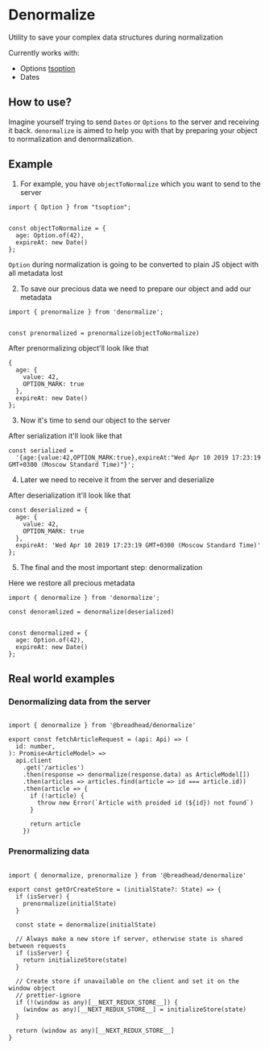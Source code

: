 # Denormalize

Utility to save your complex data structures during normalization

Currently works with:
- Options [tsoption](https://github.com/bcherny/tsoption)
- Dates

## How to use?

Imagine yourself trying to send `Dates` or `Options` to the server and receiving it back.
`denormalize` is aimed to help you with that by preparing your object to normalization and denormalization.

## Example

1. For example, you have `objectToNormalize` which you want to send to the server

```
import { Option } from "tsoption";


const objectToNormalize = {
  age: Option.of(42),
  expireAt: new Date()
};

```

`Option` during normalization is going to be converted to plain JS object with all metadata lost

2. To save our precious data we need to prepare our object and add our metadata

```
import { prenormalize } from 'denormalize';


const prenormalized = prenormalize(objectToNormalize)

```

After prenormalizing object'll look like that

```
{
  age: {
    value: 42,
    OPTION_MARK: true
  },
  expireAt: new Date()
};

```

3. Now it's time to send our object to the server

After serialization it'll look like that

```
const serialized =
  '{age:{value:42,OPTION_MARK:true},expireAt:"Wed Apr 10 2019 17:23:19 GMT+0300 (Moscow Standard Time)"}';

```

4. Later we need to receive it from the server and deserialize

After deserialization it'll look like that

```
const deserialized = {
  age: {
    value: 42,
    OPTION_MARK: true
  },
  expireAt: 'Wed Apr 10 2019 17:23:19 GMT+0300 (Moscow Standard Time)'
};
```

5. The final and the most important step: denormalization

Here we restore all precious metadata

```
import { denormalize } from 'denormalize';

const denoramlized = denormalize(deserialized)


const denormalized = {
  age: Option.of(42),
  expireAt: new Date()
};

```

## Real world examples

### Denormalizing data from the server

```

import { denormalize } from '@breadhead/denormalize'

export const fetchArticleRequest = (api: Api) => (
  id: number,
): Promise<ArticleModel> =>
  api.client
    .get('/articles')
    .then(response => denormalize(response.data) as ArticleModel[])
    .then(articles => articles.find(article => id === article.id))
    .then(article => {
      if (!article) {
        throw new Error(`Article with proided id (${id}) not found`)
      }

      return article
    })

```


### Prenormalizing data 

```

import { denormalize, prenormalize } from '@breadhead/denormalize'

export const getOrCreateStore = (initialState?: State) => {
  if (isServer) {
    prenormalize(initialState)
  }

  const state = denormalize(initialState)

  // Always make a new store if server, otherwise state is shared between requests
  if (isServer) {
    return initializeStore(state)
  }

  // Create store if unavailable on the client and set it on the window object
  // prettier-ignore
  if (!(window as any)[__NEXT_REDUX_STORE__]) {
    (window as any)[__NEXT_REDUX_STORE__] = initializeStore(state)
  }

  return (window as any)[__NEXT_REDUX_STORE__]
}


```